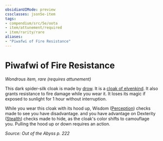 ```yaml
---
obsidianUIMode: preview
cssclasses: json5e-item
tags:
- compendium/src/5e/oota
- item/attunement/required
- item/rarity/rare
aliases: 
- "Piwafwi of Fire Resistance"
---
```

# Piwafwi of Fire Resistance
*Wondrous item, rare (requires attunement)*  


This dark spider-silk cloak is made by [drow](Mechanics/bestiary/humanoid/drow.md). It is a [cloak of elvenkind](Mechanics/items/cloak-of-elvenkind.md). It also grants resistance to fire damage while you wear it. It loses its magic if exposed to sunlight for 1 hour without interruption.

While you wear this cloak with its hood up, Wisdom ([Perception](Mechanics/Rules/skills.md#Perception)) checks made to see you have disadvantage. and you have advantage on Dexterity ([Stealth](Mechanics/Rules/skills.md#Stealth)) checks made to hide, as the cloak's color shifts to camouflage you. Pulling the hood up or down requires an action.

*Source: Out of the Abyss p. 222*